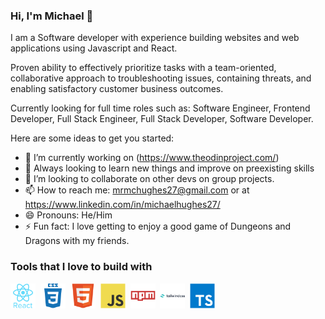 ### Hi, I'm Michael 👋

I am a Software developer with experience building websites and web applications using Javascript and React.

Proven ability to effectively prioritize tasks with a team-oriented, collaborative approach to troubleshooting issues, containing threats, and enabling satisfactory customer business outcomes. 

Currently looking for full time roles such as: Software Engineer, Frontend Developer, Full Stack Engineer, Full Stack Developer, Software Developer.

Here are some ideas to get you started:

- 🔭 I’m currently working on (https://www.theodinproject.com/)
- 🌱 Always looking to learn new things and improve on preexisting skills 
- 👯 I’m looking to collaborate on other devs on group projects.
- 📫 How to reach me: mrmchughes27@gmail.com or at https://www.linkedin.com/in/michaelhughes27/
- 😄 Pronouns: He/Him
- ⚡ Fun fact: I love getting to enjoy a good game of Dungeons and Dragons with my friends.

### Tools that I love to build with
<img src="https://github.com/devicons/devicon/blob/master/icons/react/react-original-wordmark.svg" title="React" alt="React" width="40" height="40"/>&nbsp;
  <img src="https://github.com/devicons/devicon/blob/master/icons/css3/css3-plain-wordmark.svg"  title="CSS3" alt="CSS" width="40" height="40"/>&nbsp;
  <img src="https://github.com/devicons/devicon/blob/master/icons/html5/html5-original.svg" title="HTML5" alt="HTML" width="40" height="40"/>&nbsp;
  <img src="https://github.com/devicons/devicon/blob/master/icons/javascript/javascript-original.svg" title="JavaScript" alt="JavaScript" width="40" height="40"/>&nbsp;
  <img src="https://github.com/devicons/devicon/blob/master/icons/npm/npm-original-wordmark.svg" title="npm" alt="npm" width="40" height="40"/>&nbsp; <img src="https://github.com/devicons/devicon/blob/master/icons/tailwindcss/tailwindcss-original-wordmark.svg" title="npm" alt="npm" width="40" height="40"/>&nbsp; <img src="https://github.com/devicons/devicon/blob/master/icons/typescript/typescript-original.svg" title="npm" alt="npm" width="40" height="40"/>&nbsp;  
